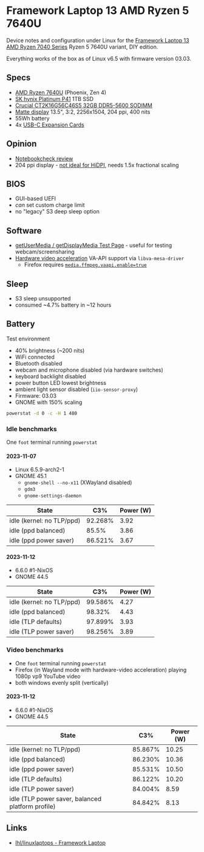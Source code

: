 # Framework Laptop 13 AMD Ryzen 5 7640U

Device notes and configuration under Linux for the [Framework Laptop 13 AMD Ryzen 7040 Series](https://frame.work/gb/en/products/laptop-diy-13-gen-amd?tab=overview) Ryzen 5 7640U variant, DIY edition.

Everything works of the box as of Linux v6.5 with firmware version 03.03.

## Specs

- [AMD Ryzen 7640U](https://www.amd.com/en/product/13196) (Phoenix, Zen 4)
- [SK hynix Platinum P41](https://ssd.skhynix.com/platinum_p41/) 1TB SSD
- [Crucial CT2K16G56C46S5 32GB DDR5-5600 SODIMM](https://uk.crucial.com/memory/DDR5/CT2K16G56C46S5)
- [Matte display](https://frame.work/gb/en/products/display-kit?v=FRANGX0001) 13.5", 3:2, 2256x1504, 204 ppi, 400 nits
- 55Wh battery
- 4x [USB-C Expansion Cards](https://frame.work/gb/en/products/usb-c-expansion-card)

## Opinion

- [Notebookcheck review](https://www.notebookcheck.net/Framework-Laptop-13-5-Ryzen-7-7840U-review-So-much-better-than-the-Intel-version.756613.0.html)
- 204 ppi display - [not ideal for HiDPI](https://github.com/cassidyjames/dippi/blob/1f5c8a7c80b0a81fc9e9313496dd72530a599dda/dpi.md#dpi-calculationsranges), needs 1.5x fractional scaling

## BIOS

- GUI-based UEFI
- _can_ set custom charge limit
- no "legacy" S3 deep sleep option

## Software

- [getUserMedia / getDisplayMedia Test Page](https://mozilla.github.io/webrtc-landing/gum_test.html) - useful for testing webcam/screensharing
- [Hardware video acceleration](https://wiki.archlinux.org/title/Hardware_video_acceleration) VA-API support via `libva-mesa-driver`
  - Firefox requires [`media.ffmpeg.vaapi.enable=true`](https://wiki.archlinux.org/title/firefox#Hardware_video_acceleration)

## Sleep

- S3 sleep unsupported
- consumed ~4.7% battery in ~12 hours

## Battery

Test environment

- 40% brightness (~200 nits)
- WiFi connected
- Bluetooth disabled
- webcam and microphone disabled (via hardware switches)
- keyboard backlight disabled
- power button LED lowest brightness
- ambient light sensor disabled (`iio-sensor-proxy`)
- Firmware: 03.03
- GNOME with 150% scaling

```sh
powerstat -d 0 -c -H 1 480
```

### Idle benchmarks

One `foot` terminal running `powerstat`

#### 2023-11-07

- Linux 6.5.9-arch2-1
- GNOME 45.1
  - `gnome-shell --no-x11` (XWayland disabled)
  - `gdm3`
  - `gnome-settings-daemon`

| State                      | C3%     | Power (W) |
| ----------------------     | ------- | --------- |
| idle (kernel: no TLP/ppd)  | 92.268% | 3.92      |
| idle (ppd balanced)        | 85.5%   | 3.86      |
| idle (ppd power saver)     | 86.521% | 3.67      |

#### 2023-11-12

- 6.6.0 #1-NixOS
- GNOME 44.5

| State                      | C3%     | Power (W) |
| ----------------------     | ------- | --------- |
| idle (kernel: no TLP/ppd)  | 99.586% | 4.27      |
| idle (ppd balanced)        | 98.32%  | 4.43      |
| idle (TLP defaults)        | 97.899% | 3.93      |
| idle (TLP power saver)     | 98.256% | 3.89      |

### Video benchmarks

- One `foot` terminal running `powerstat`
- Firefox (in Wayland mode with hardware-video acceleration) playing 1080p vp9 YouTube video
- both windows evenly split (vertically)

#### 2023-11-12

- 6.6.0 #1-NixOS
- GNOME 44.5

| State                                                 | C3%     | Power (W) |
| ----------------------                                | ------- | --------- |
| idle (kernel: no TLP/ppd)                             | 85.867% | 10.25     |
| idle (ppd balanced)                                   | 86.230% | 10.36     |
| idle (ppd power saver)                                | 85.531% | 10.50     |
| idle (TLP defaults)                                   | 86.122% | 10.20     |
| idle (TLP power saver)                                | 84.004% | 8.59      |
| idle (TLP power saver, balanced platform profile)     | 84.842% | 8.13      |

## Links

- [lhl/linuxlaptops - Framework Laptop](https://github.com/lhl/linuxlaptops/wiki/2022-Framework-Laptop-DIY-Edition-12th-Gen-Intel-Batch-1)
